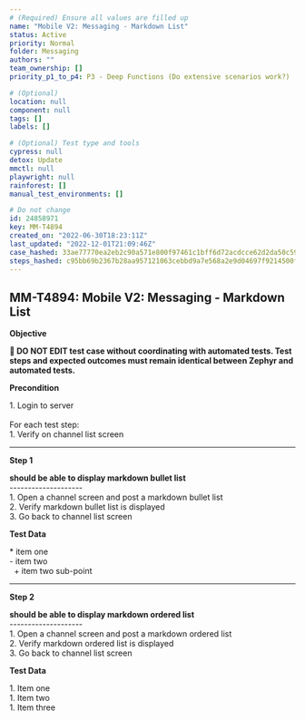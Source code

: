 ```yaml
---
# (Required) Ensure all values are filled up
name: "Mobile V2: Messaging - Markdown List"
status: Active
priority: Normal
folder: Messaging
authors: ""
team_ownership: []
priority_p1_to_p4: P3 - Deep Functions (Do extensive scenarios work?)

# (Optional)
location: null
component: null
tags: []
labels: []

# (Optional) Test type and tools
cypress: null
detox: Update
mmctl: null
playwright: null
rainforest: []
manual_test_environments: []

# Do not change
id: 24858971
key: MM-T4894
created_on: "2022-06-30T18:23:11Z"
last_updated: "2022-12-01T21:09:46Z"
case_hashed: 33ae77770ea2eb2c90a571e800f97461c1bff6d72acdcce62d2da50c59fca6b473ce2658f557ba88cd774cf1c6bc5b5f
steps_hashed: c95bb69b2367b28aa957121063cebbd9a7e568a2e9d04697f9214500f919abc8c59f192128e6f096608dcc11c521e6f1
---
```


<!-- (Auto-generated) Based on frontmatter's "key" and "name" -->

## MM-T4894: Mobile V2: Messaging - Markdown List

**Objective**

**🛑 DO NOT EDIT test case without coordinating with automated tests. Test steps and expected outcomes must remain identical between Zephyr and automated tests.**

**Precondition**

1\. Login to server\
\
For each test step:\
1\. Verify on channel list screen

---

**Step 1**

**should be able to display markdown bullet list**\
\--------------------\
1\. Open a channel screen and post a markdown bullet list\
2\. Verify markdown bullet list is displayed\
3\. Go back to channel list screen

**Test Data**

\* item one\
\- item two\
  + item two sub-point

---

**Step 2**

**should be able to display markdown ordered list**\
\--------------------\
1\. Open a channel screen and post a markdown ordered list\
2\. Verify markdown ordered list is displayed\
3\. Go back to channel list screen

**Test Data**

1\. Item one\
1\. Item two\
1\. Item three
